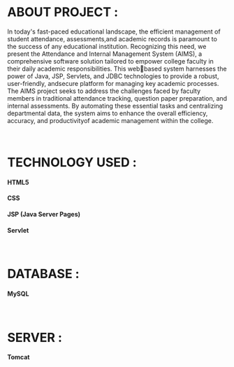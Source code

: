 <h1>ABOUT PROJECT :</h1>
<p>In today's fast-paced educational landscape, the efficient management of student attendance,
assessments,and academic records is paramount to the success of any educational institution. Recognizing 
this need, we present the Attendance and Internal Management System (AIMS), a comprehensive
software solution tailored to empower college faculty in their daily academic responsibilities. This webbased system harnesses the power of Java, JSP, Servlets, and JDBC technologies to provide a robust,
user-friendly, andsecure platform for managing key academic processes.
The AIMS project seeks to address the challenges faced by faculty members in traditional attendance
tracking, question paper preparation, and internal assessments. By automating these essential tasks and
centralizing departmental data, the system aims to enhance the overall efficiency, accuracy, and
productivityof academic management within the college.</p>
<br>
<h1> TECHNOLOGY USED :</h1>
<h4>HTML5</h4>
<h4>CSS</h4>
<h4>JSP (Java Server Pages)</h4>
<h4>Servlet</h4>

<br>
<h1>DATABASE :</h1>
<h4>MySQL</h4>
<br>
<h1>SERVER :</h1>
<h4>Tomcat </h4>
